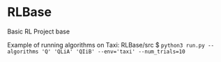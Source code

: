 # RLBase
Basic RL Project base

Example of running algorithms on Taxi:
RLBase/src $ `python3 run.py --algorithms 'Q' 'QLiA' 'QIiB' --env='taxi' --num_trials=10`
